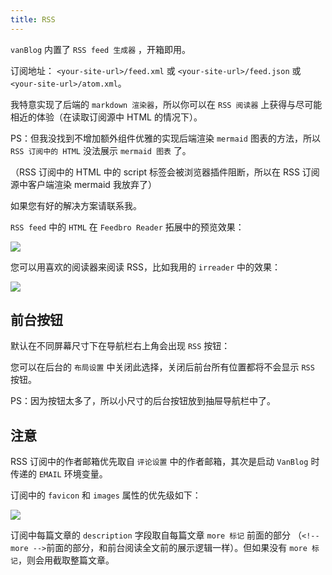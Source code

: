 ```yaml
---
title: RSS
---
```


`vanBlog` 内置了 `RSS feed 生成器` ，开箱即用。

订阅地址： `<your-site-url>/feed.xml` 或 `<your-site-url>/feed.json` 或 `<your-site-url>/atom.xml`。

我特意实现了后端的 `markdown 渲染器`，所以你可以在 `RSS 阅读器` 上获得与尽可能相近的体验（在读取订阅源中 HTML 的情况下）。

PS：但我没找到不增加额外组件优雅的实现后端渲染 `mermaid` 图表的方法，所以 `RSS 订阅中的 HTML` 没法展示 `mermaid 图表` 了。

（RSS 订阅中的 HTML 中的 script 标签会被浏览器插件阻断，所以在 RSS 订阅源中客户端渲染 mermaid 我放弃了）

如果您有好的解决方案请联系我。

`RSS feed` 中的 `HTML` 在 `Feedbro Reader` 拓展中的预览效果：

![](https://www.mereith.com/static/img/bf84404095bdcf8c4a186e0bb1e48429.clipboard-2022-09-04.png)

您可以用喜欢的阅读器来阅读 RSS，比如我用的 `irreader` 中的效果：

![](https://www.mereith.com/static/img/4b1ab8a59a5b6f0d28eef449db64cbfa.clipboard-2022-09-04.png)

## 前台按钮

默认在不同屏幕尺寸下在导航栏右上角会出现 `RSS` 按钮：

您可以在后台的 `布局设置` 中关闭此选择，关闭后前台所有位置都将不会显示 `RSS` 按钮。

PS：因为按钮太多了，所以小尺寸的后台按钮放到抽屉导航栏中了。

## 注意

RSS 订阅中的作者邮箱优先取自 `评论设置` 中的作者邮箱，其次是启动 `VanBlog` 时传递的 `EMAIL` 环境变量。

订阅中的 `favicon` 和 `images` 属性的优先级如下：

![](https://www.mereith.com/static/img/27f6636bfe5a53cf51544ab8affd6961.clipboard-2022-09-04.png)

订阅中每篇文章的 `description` 字段取自每篇文章 `more 标记` 前面的部分 （`<!-- more -->`前面的部分，和前台阅读全文前的展示逻辑一样）。但如果没有 `more 标记`，则会用截取整篇文章。
